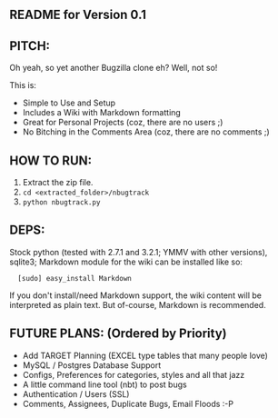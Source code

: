 
README for Version 0.1
----------------------

## PITCH: ##

Oh yeah, so yet another Bugzilla clone eh? Well, not so! 

This is:

* Simple to Use and Setup
* Includes a Wiki with Markdown formatting
* Great for Personal Projects (coz, there are no users ;)
* No Bitching in the Comments Area (coz, there are no comments ;)

## HOW TO RUN: ##

1. Extract the zip file.
2. `cd <extracted_folder>/nbugtrack`
3. `python nbugtrack.py`

## DEPS: ##

Stock python (tested with 2.7.1 and 3.2.1; YMMV with other versions), sqlite3; Markdown module for the wiki can be installed like so:

      [sudo] easy_install Markdown

If you don't install/need Markdown support, the wiki content will be interpreted as plain text. But of-course, Markdown is recommended.
   
## FUTURE PLANS: (Ordered by Priority) ##

* Add TARGET Planning (EXCEL type tables that many people love)
* MySQL / Postgres Database Support
* Configs, Preferences for categories, styles and all that jazz
* A little command line tool (nbt) to post bugs
* Authentication / Users (SSL)
* Comments, Assignees, Duplicate Bugs, Email Floods :-P
